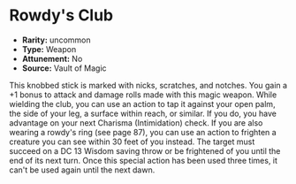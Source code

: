 
# Rowdy's Club

* **Rarity:** uncommon
* **Type:** Weapon
* **Attunement:** No
* **Source:** Vault of Magic


This knobbed stick is marked with nicks, scratches, and notches. You gain a +1 bonus to attack and damage rolls made with this magic weapon. While wielding the club, you can use an action to tap it against your open palm, the side of your leg, a surface within reach, or similar. If you do, you have advantage on your next Charisma (Intimidation) check. If you are also wearing a rowdy's ring (see page 87), you can use an action to frighten a creature you can see within 30 feet of you instead. The target must succeed on a DC 13 Wisdom saving throw or be frightened of you until the end of its next turn. Once this special action has been used three times, it can't be used again until the next dawn.
